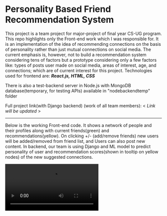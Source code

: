 # Personality Based Friend Recommendation System


This project is a team project for major-project of final year CS-UG program. This repo highlights only the Front-end work which I was responsible for. It is an implementation of the idea of recommending connections on the basis of personality rather than just mutual connections on social media. The current emphasis is, however, not to build a recommendation system considering tens of factors but a prototype considering only a few factors like: types of posts user made on social media, areas of interest, age, and connections; which are of current interest for this project. 
Technologies used for frontend are: ***React.js, HTML, CSS***

There is also a test-backend server in Node.js with MongoDB database(temporary, for testing APIs) available in "nodebackendtemp" folder

Full project link(with Django backend) (work of all team members): < *Link will be updated* >

---
Below is the working Front-end code. It shows a network of people and their profiles along with current friends(green) and recommendations(yellow). On clicking +/- (add/remove friends) new users will be added/removed from friend list, and Users can also post new content. In backend, our team is using Django and ML model to predict personality of user and recommendation scores(shown in tooltip on yellow nodes) of the new suggested connections.

![frontend-preview](https://github.com/mradultiw/mpvii/blob/master/frontend-preview.mp4)